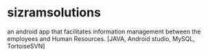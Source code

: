 # sizramsolutions
an android app that facilitates information management between the employees and Human Resources. [JAVA, Android studio, MySQL, TortoiseSVN]
